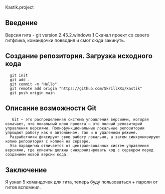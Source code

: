 Kastik.project
## Введение
Версия гита - git version 2.45.2.windows.1
Скачал проект со своего гитфлика, командочки повводил и смог сюда закинуть.
## Создание репозитория. Загрузка исходного кода
```
  git init 
  git add . 
  git commit -m "Hello"
  git remote add origin "https://github.com/SkrillXXx/kastik" 
  git push origin main
```
## Описание возможности Git
```
   Git — это распределенная система управления версиями, которая означает, что локальный клон проекта — это полный репозиторий управления версиями. Полнофункциональные локальные репозитории упрощают работу как в автономном, так и в удаленном режиме.
  Разработчики фиксируют свою работу локально, а затем синхронизируют копию репозитория с копией на сервере.
  Эта парадигма отличается от централизованных систем управления версиями, где клиенты должны синхронизировать код с сервером перед созданием новой версии кода.
```
## Заключение
Я узнал 5 командочек для гита, теперь буду пользоваться + пароли от гитов вспомнил.
